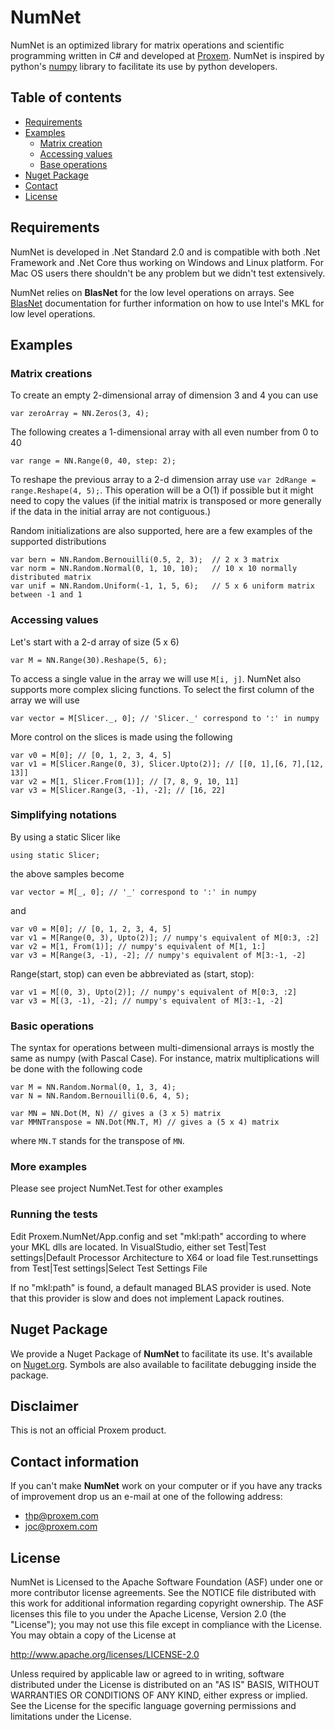 # NumNet
NumNet is an optimized library for matrix operations and scientific programming written in C\# and developed at [Proxem](https://proxem.com).
NumNet is inspired by python's [numpy](http://www.numpy.org/) library to facilitate its use by python developers.

## Table of contents

* [Requirements](#requirements)
* [Examples](#examples)
   * [Matrix creation](#vector-creation)
   * [Accessing values](accessing-values) 
   * [Base operations](#base-operations)   
* [Nuget Package](#nuget-package)
* [Contact](#contact) 
* [License](#license)

## Requirements

NumNet is developed in .Net Standard 2.0 and is compatible with both .Net Framework and .Net Core thus working on Windows and Linux platform.
For Mac OS users there shouldn't be any problem but we didn't test extensively. 

NumNet relies on **BlasNet** for the low level operations on arrays.
See [BlasNet](https://github.com/Proxem/BlasNet) documentation for further information on how to use Intel's MKL for low level operations.

## Examples

### Matrix creations

To create an empty 2-dimensional array of dimension 3 and 4 you can use 

```
var zeroArray = NN.Zeros(3, 4);
```

The following creates a 1-dimensional array with all even number from 0 to 40

```
var range = NN.Range(0, 40, step: 2);
```

To reshape the previous array to a 2-d dimension array use `var 2dRange = range.Reshape(4, 5);`.
This operation will be a O(1) if possible but it might need to copy the values 
(if the initial matrix is transposed or more generally if the data in the initial array are not contiguous.)

Random initializations are also supported, here are a few examples of the supported distributions

```
var bern = NN.Random.Bernouilli(0.5, 2, 3);  // 2 x 3 matrix
var norm = NN.Random.Normal(0, 1, 10, 10);   // 10 x 10 normally distributed matrix
var unif = NN.Random.Uniform(-1, 1, 5, 6);   // 5 x 6 uniform matrix between -1 and 1
```

### Accessing values

Let's start with a 2-d array of size (5 x 6)
```
var M = NN.Range(30).Reshape(5, 6);
```

To access a single value in the array we will use `M[i, j]`. 
NumNet also supports more complex slicing functions.
To select the first column of the array we will use

```
var vector = M[Slicer._, 0]; // 'Slicer._' correspond to ':' in numpy
```

More control on the slices is made using the following

```
var v0 = M[0]; // [0, 1, 2, 3, 4, 5]
var v1 = M[Slicer.Range(0, 3), Slicer.Upto(2)]; // [[0, 1],[6, 7],[12, 13]]
var v2 = M[1, Slicer.From(1)]; // [7, 8, 9, 10, 11]
var v3 = M[Slicer.Range(3, -1), -2]; // [16, 22]
```

### Simplifying notations

By using a static Slicer like

```
using static Slicer;
```

the above samples become

```
var vector = M[_, 0]; // '_' correspond to ':' in numpy
```

and

```
var v0 = M[0]; // [0, 1, 2, 3, 4, 5]
var v1 = M[Range(0, 3), Upto(2)]; // numpy's equivalent of M[0:3, :2]
var v2 = M[1, From(1)]; // numpy's equivalent of M[1, 1:]
var v3 = M[Range(3, -1), -2]; // numpy's equivalent of M[3:-1, -2]
```

Range(start, stop) can even be abbreviated as (start, stop):

```
var v1 = M[(0, 3), Upto(2)]; // numpy's equivalent of M[0:3, :2]
var v3 = M[(3, -1), -2]; // numpy's equivalent of M[3:-1, -2]
```

### Basic operations

The syntax for operations between multi-dimensional arrays is mostly the same as numpy (with Pascal Case).
For instance, matrix multiplications will be done with the following code

```
var M = NN.Random.Normal(0, 1, 3, 4);
var N = NN.Random.Bernouilli(0.6, 4, 5);

var MN = NN.Dot(M, N) // gives a (3 x 5) matrix
var MMNTranspose = NN.Dot(MN.T, M) // gives a (5 x 4) matrix
```

where `MN.T` stands for the transpose of `MN`.

### More examples

Please see project NumNet.Test for other examples

### Running the tests

Edit Proxem.NumNet/App.config and set "mkl:path" according to where your MKL dlls are located.
In VisualStudio, either set Test|Test settings|Default Processor Architecture to X64 or load file Test.runsettings from Test|Test settings|Select Test Settings File

If no "mkl:path" is found, a default managed BLAS provider is used. Note that this provider is slow and does not implement Lapack routines.

## Nuget Package

We provide a Nuget Package of **NumNet** to facilitate its use. It's available on [Nuget.org](https://www.nuget.org/packages/Proxem.NumNet/). 
Symbols are also available to facilitate debugging inside the package.

## Disclaimer

This is not an official Proxem product.

## Contact information

If you can't make **NumNet** work on your computer or if you have any tracks of improvement drop us an e-mail at one of the following address:
- thp@proxem.com
- joc@proxem.com

## License

NumNet is Licensed to the Apache Software Foundation (ASF) under one or more contributor license agreements.
See the NOTICE file distributed with this work for additional information regarding copyright ownership.
The ASF licenses this file to you under the Apache License, Version 2.0 (the "License"); you may not use this file except in compliance with the License.
You may obtain a copy of the License at

http://www.apache.org/licenses/LICENSE-2.0

Unless required by applicable law or agreed to in writing, software distributed under the License is distributed on an "AS IS" BASIS, WITHOUT WARRANTIES OR CONDITIONS OF ANY KIND, either express or implied.
See the License for the specific language governing permissions and limitations under the License.
